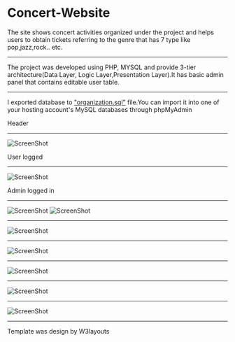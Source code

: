 # Concert-Website

The site shows concert activities organized under the project and helps users to obtain tickets referring to the genre that has 7 type like pop,jazz,rock.. etc.
*********
The project was developed using PHP, MYSQL and provide 3-tier architecture(Data Layer, Logic Layer,Presentation Layer).It has basic admin panel that contains editable user table.
*********
I exported database to ["organization.sql"](https://goo.gl/YQpv9s) file.You can import it into one of your hosting account's MySQL databases through phpMyAdmin

Header
*********
![ScreenShot](https://imageshack.com/a/img922/7438/ow4MSN.png)

User logged
*********
![ScreenShot](https://imageshack.com/a/img922/6835/8sDAXL.png)

Admin logged in
*********
![ScreenShot](https://imageshack.com/a/img922/6476/RFGOI7.png)
![ScreenShot](https://imageshack.com/a/img924/1319/WZgTlD.png)

*********
![ScreenShot](https://imageshack.com/a/img922/7622/hi2bhG.png)
*********
![ScreenShot](https://imageshack.com/a/img924/4294/dYju8Z.png)
*********
![ScreenShot](https://imageshack.com/a/img924/5811/m7L4EY.png)
*********
![ScreenShot](https://imageshack.com/a/img922/4562/MGVlbA.png)
*********
![ScreenShot](https://imageshack.com/a/img921/5474/0O7pbf.png)

*********
Template was design by W3layouts
